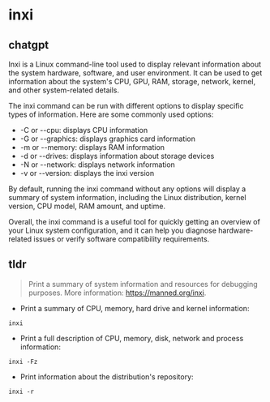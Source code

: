 # inxi 
## chatgpt 
Inxi is a Linux command-line tool used to display relevant information about the system hardware, software, and user environment. It can be used to get information about the system's CPU, GPU, RAM, storage, network, kernel, and other system-related details.

The inxi command can be run with different options to display specific types of information. Here are some commonly used options:

- -C or --cpu: displays CPU information
- -G or --graphics: displays graphics card information
- -m or --memory: displays RAM information
- -d or --drives: displays information about storage devices
- -N or --network: displays network information
- -v or --version: displays the inxi version

By default, running the inxi command without any options will display a summary of system information, including the Linux distribution, kernel version, CPU model, RAM amount, and uptime.

Overall, the inxi command is a useful tool for quickly getting an overview of your Linux system configuration, and it can help you diagnose hardware-related issues or verify software compatibility requirements. 

## tldr 
 
> Print a summary of system information and resources for debugging purposes.
> More information: <https://manned.org/inxi>.

- Print a summary of CPU, memory, hard drive and kernel information:

`inxi`

- Print a full description of CPU, memory, disk, network and process information:

`inxi -Fz`

- Print information about the distribution's repository:

`inxi -r`
